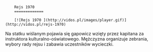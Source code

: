 
        Rejs 1970 
        =============
        
        [![Rejs 1970 ](http://vidos.pl/images/player.gif)](http://vidos.pl/rejs-1970)
        
        
 Na statku wiślanym pojawia się gapowicz wzięty przez kapitana za instruktora kulturalno-oświatowego. Mężczyzna organizuje zebrania, wybory rady rejsu i zabawia uczestników wycieczki.
    